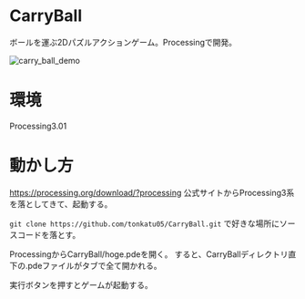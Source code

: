 # CarryBall

ボールを運ぶ2Dパズルアクションゲーム。Processingで開発。

![carry_ball_demo](https://cloud.githubusercontent.com/assets/10493229/23090538/8a1027c2-f5e3-11e6-844b-25c4b0fcbc17.gif)

# 環境

Processing3.01

# 動かし方

https://processing.org/download/?processing
公式サイトからProcessing3系を落としてきて、起動する。

`git clone https://github.com/tonkatu05/CarryBall.git`
で好きな場所にソースコードを落とす。

ProcessingからCarryBall/hoge.pdeを開く。
すると、CarryBallディレクトリ直下の.pdeファイルがタブで全て開かれる。

実行ボタンを押すとゲームが起動する。
